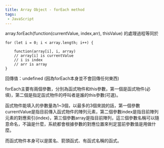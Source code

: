 ```yaml
---
title: Array Object - forEach method
tags:
 - JavaScript
---
```



array.forEach(function(currentValue, index,arr), thisValue) 的處理過程等同於

```
for (let i = 0; i < array.length; i++) {

	function(array[i], i, array)
	// array[i] is currentValue
	// i is index
	// arr is array
}
```

回傳值：undefined (因為forEach本身並不會回傳任何東西)

forEach主要有兩個參數，分別為函式物件和this參數，第一個是函式物件(必填)，第二個是指定函式物件的呼叫者是誰的this參數(可選)。

函式物件能填入的參數量為1~3個，以最多的3個來說的話，第一個參數currentValue是指目前傳入函式物件的陣列元素，第二個參數index是指目前陣列元素的對應索引(index)，第三個參數array是指目前陣列，這三個參數名稱可以隨意命名，不論是什麼，系統都會根據參數的對應位置來判定當前參數值是用做什麼。

而函式物件本身可以是匿名、箭頭函式、有函式名稱的函式。
